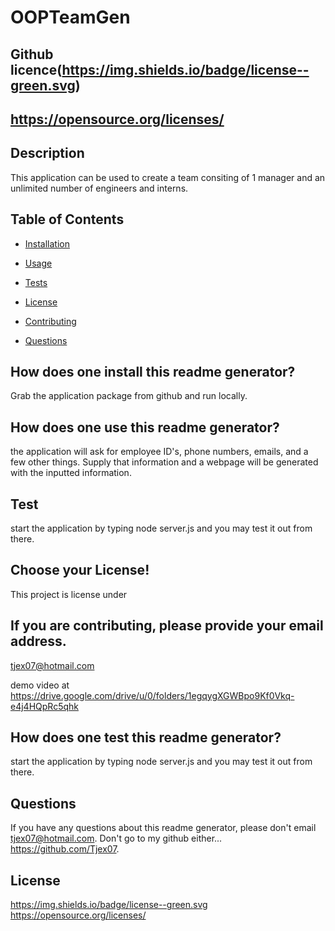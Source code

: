 # OOPTeamGen
  ## Github licence(https://img.shields.io/badge/license--green.svg)
  ## https://opensource.org/licenses/
  
  ## Description 
  This application can be used to create a team consiting of 1 manager and an unlimited number of engineers and interns.
  ## Table of Contents 
  * [Installation](#installation)
  * [Usage](#usage)
  * [Tests](#tests)
  * [License](#license)
  * [Contributing](#contributing)
 
  * [Questions](#questions)
  
  ## How does one install this readme generator? 
  Grab the application package from github and run locally.

  ## How does one use this readme generator? 
  the application will ask for employee ID's, phone numbers, emails, and a few other things.  Supply that information and a webpage will be generated with the inputted information.

  ## Test 
  start the application by typing node server.js and you may test it out from there.

  ## Choose your License! 
  This project is license under 

  ## If you are contributing, please provide your email address. 
  tjex07@hotmail.com

  demo video at https://drive.google.com/drive/u/0/folders/1egqygXGWBpo9Kf0Vkq-e4j4HQpRc5qhk

  ## How does one test this readme generator? 
  start the application by typing node server.js and you may test it out from there.

  ## Questions 
  If you have any questions about this readme generator, please don't email tjex07@hotmail.com. Don't go to my github either... https://github.com/Tjex07.

  ## License
 https://img.shields.io/badge/license--green.svg
https://opensource.org/licenses/
  